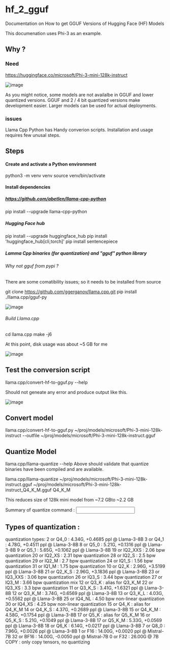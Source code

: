 # hf_2_gguf
Documentation on How to get GGUF Versions of Hugging Face (HF) Models

This documenation uses Phi-3 as an example. 

## Why ? 

### Need

https://huggingface.co/microsoft/Phi-3-mini-128k-instruct 

![image](https://github.com/shamitv/hf_2_gguf/assets/8604949/80e0ca2c-edbb-4d78-8dfd-cb9b369e300c)

As you might notice, some models are not availalbe in GGUF and lower quantized versions. GGUF and 2 / 4 bit quantized versions make development easier. Larger models can be used for actual deployments. 

### issues 

  Llama Cpp Python has Handy converion scripts. Installation and usage requires few unusal steps. 

## Steps 

#### Create and activate a Python environment

python3 -m venv venv
source venv/bin/activate

#### Install dependencies 

##### https://github.com/abetlen/llama-cpp-python

pip install --upgrade llama-cpp-python

##### Hugging Face hub 

pip install --upgrade huggingface_hub 
pip install 'huggingface_hub[cli,torch]'
pip install sentencepiece


##### Lamma Cpp binaries (for quantization) and "gguf" python library
###### Why not gguf from pypi ?
There are some comatibility issues; so it needs to be installed from source 

git clone https://github.com/ggerganov/llama.cpp.git
pip install ./llama.cpp/gguf-py

![image](https://github.com/shamitv/hf_2_gguf/assets/8604949/792f3e33-e1de-4a9c-a40b-d4af003f1cd4)

###### Build Llama.cpp
cd llama.cpp
make -j6

At this point, disk usage was about ~5 GB for me 

![image](https://github.com/shamitv/hf_2_gguf/assets/8604949/3ee369d0-c52e-4fa7-a36f-6236efa34efa)


## Test the conversion script  
llama.cpp/convert-hf-to-gguf.py --help

Should not  geneate any error and produce output like this. 

![image](https://github.com/shamitv/hf_2_gguf/assets/8604949/e9a06e31-7466-4313-ae13-90de4968a846)

## Convert model 
llama.cpp/convert-hf-to-gguf.py  ~/proj/models/microsoft/Phi-3-mini-128k-instruct --outfile ~/proj/models/microsoft/Phi-3-mini-128k-instruct.gguf


## Quantize Model
llama.cpp/llama-quantize --help 
Above should validate that quantize binaries have been compiled and are available. 

llama.cpp/llama-quantize ~/proj/models/microsoft/Phi-3-mini-128k-instruct.gguf ~/proj/models/microsoft/Phi-3-mini-128k-instruct_Q4_K_M.gguf Q4_K_M

This reduces size of 128k mini model from ~7.2 GBto ~2.2 GB 

Summary of quantize command : <command> <input gguf> <output gguf> <quantization type>

## Types of quantization : 

quantization types:
   2  or  Q4_0    :  4.34G, +0.4685 ppl @ Llama-3-8B
   3  or  Q4_1    :  4.78G, +0.4511 ppl @ Llama-3-8B
   8  or  Q5_0    :  5.21G, +0.1316 ppl @ Llama-3-8B
   9  or  Q5_1    :  5.65G, +0.1062 ppl @ Llama-3-8B
  19  or  IQ2_XXS :  2.06 bpw quantization
  20  or  IQ2_XS  :  2.31 bpw quantization
  28  or  IQ2_S   :  2.5  bpw quantization
  29  or  IQ2_M   :  2.7  bpw quantization
  24  or  IQ1_S   :  1.56 bpw quantization
  31  or  IQ1_M   :  1.75 bpw quantization
  10  or  Q2_K    :  2.96G, +3.5199 ppl @ Llama-3-8B
  21  or  Q2_K_S  :  2.96G, +3.1836 ppl @ Llama-3-8B
  23  or  IQ3_XXS :  3.06 bpw quantization
  26  or  IQ3_S   :  3.44 bpw quantization
  27  or  IQ3_M   :  3.66 bpw quantization mix
  12  or  Q3_K    : alias for Q3_K_M
  22  or  IQ3_XS  :  3.3 bpw quantization
  11  or  Q3_K_S  :  3.41G, +1.6321 ppl @ Llama-3-8B
  12  or  Q3_K_M  :  3.74G, +0.6569 ppl @ Llama-3-8B
  13  or  Q3_K_L  :  4.03G, +0.5562 ppl @ Llama-3-8B
  25  or  IQ4_NL  :  4.50 bpw non-linear quantization
  30  or  IQ4_XS  :  4.25 bpw non-linear quantization
  15  or  Q4_K    : alias for Q4_K_M
  14  or  Q4_K_S  :  4.37G, +0.2689 ppl @ Llama-3-8B
  15  or  Q4_K_M  :  4.58G, +0.1754 ppl @ Llama-3-8B
  17  or  Q5_K    : alias for Q5_K_M
  16  or  Q5_K_S  :  5.21G, +0.1049 ppl @ Llama-3-8B
  17  or  Q5_K_M  :  5.33G, +0.0569 ppl @ Llama-3-8B
  18  or  Q6_K    :  6.14G, +0.0217 ppl @ Llama-3-8B
   7  or  Q8_0    :  7.96G, +0.0026 ppl @ Llama-3-8B
   1  or  F16     : 14.00G, +0.0020 ppl @ Mistral-7B
  32  or  BF16    : 14.00G, -0.0050 ppl @ Mistral-7B
   0  or  F32     : 26.00G              @ 7B
          COPY    : only copy tensors, no quantizing

